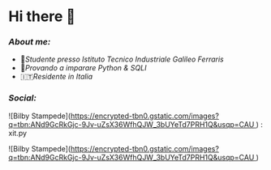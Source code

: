 # Hi there 👋

### _About me:_ 
* 🏫_Studente presso Istituto Tecnico Industriale Galileo Ferraris_
* 🐍_Provando a imparare Python & SQLI_
* 🇮🇹_Residente in Italia_

### _Social:_
![Bilby Stampede]([https://encrypted-tbn0.gstatic.com/images?q=tbn:ANd9GcRkGjc-9Jv-uZsX36WfhQJW_3bUYeTd7PRH1Q&usqp=CAU ](https://www.instagram.com/static/images/web/logged_out_wordmark.png/7a252de00b20.png)) : xit.py


![Bilby Stampede]([https://encrypted-tbn0.gstatic.com/images?q=tbn:ANd9GcRkGjc-9Jv-uZsX36WfhQJW_3bUYeTd7PRH1Q&usqp=CAU ](https://www.instagram.com/static/images/web/logged_out_wordmark.png/7a252de00b20.png))
